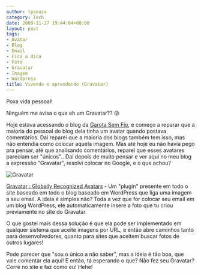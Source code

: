 ```yaml
---
author: lpsouza
category: Tech
date: 2009-11-27 19:44:04+00:00
layout: post
tags:
- Avatar
- Blog
- Email
- Fica a dica
- Foto
- Gravatar
- Imagem
- Wordpress
title: Vivendo e aprendendo (Gravatar)
---
```


Poxa vida pessoal!

Ninguém me avisa o que eh um Gravatar?? 😛

Hoje estava acessando o blog da [Garota Sem Fio](http://www.garotasemfio.com.br/blog/), e começo a reparar que a maioria do pessoal do blog dela tinha um avatar quando postava comentários. Daí reparei que a maioria dos blogs também tem isso, mas não entendia como colocar aquela imagem. Mas até hoje eu não havia pego pra pensar, até que analisando comentários, reparei que esses avatares pareciam ser "únicos".. Daí depois de muito pensar e ver aqui no meu blog a expressão "Gravatar", resolvi colocar no Google, e o que achou?

![Gravatar](http://s.gravatar.com/images/logo.png)

[Gravatar : Globally Recognized Avatars](http://en.gravatar.com/) - Um "plugin" presente em todo o site baseado em todo o blog baseado em WordPress que liga uma imagem a seu email. A ideia é simples não? Toda a vez que for colocar seu email em um blog WordPress, ele automaticamente insere a foto que tu criou previamente no site do Gravatar.

O que gostei mais dessa solução é que ela pode ser implementado em qualquer sistema que aceite imagens por URL, e então abre caminhos tanto para desenvolvedores, quanto para sites que aceitem buscar fotos de outros lugares!

Pode parecer que "sou o único a não saber", mas a ideia é tão boa, que vale comentar ela aqui! E então, tá esperando o que? Não fez seu Gravatar? Corre no site e faz como eu! Hehe!